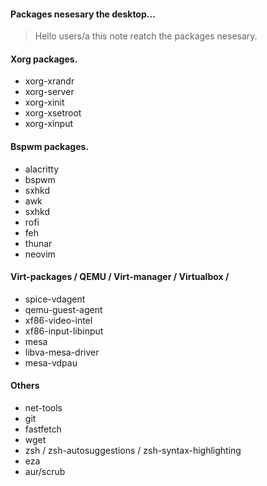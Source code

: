 #### Packages nesesary the desktop...

> Hello users/a this note reatch the packages nesesary.

#### Xorg packages.

- xorg-xrandr
- xorg-server
- xorg-xinit
- xorg-xsetroot
- xorg-xinput

#### Bspwm packages.

- alacritty
- bspwm
- sxhkd
- awk
- sxhkd
- rofi
- feh
- thunar
- neovim

#### Virt-packages / QEMU / Virt-manager / Virtualbox /

- spice-vdagent 
- qemu-guest-agent
- xf86-video-intel
- xf86-input-libinput
- mesa
- libva-mesa-driver 
- mesa-vdpau

#### Others

- net-tools
- git
- fastfetch
- wget
- zsh / zsh-autosuggestions / zsh-syntax-highlighting
- eza
- aur/scrub
